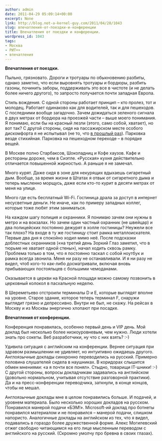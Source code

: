 ```yaml
---
author: admin
date: 2011-04-29 05:09:14+00:00
excerpt: None
link: http://blog.not-a-kernel-guy.com/2011/04/28/1043
slug: впечатления-от-поездки-и-конференции
title: Впечатления от поездки и конференции.
wordpress_id: 1043
tags:
- Москва
- РИТ++
- впечатления
---
```


**Впечатления от поездки.**

Пыльно, грязновато. Дороги и тротуары по обыкновению разбиты, однако заметно, что если выровнять тротуары и бордюры, разбить газоны, починить заборы, поддерживать это все в чистоте (и не делать более ничего другого), то запросто получается почти западная Европа.

Стиль вождения. С одной стороны работает принцип – кто пролез, тот и молодец. Работает одинаково как для водителей, так и для пешеходов. С последними вообще загадочно. Зачем дожидаться зеленого сигнала в двух метрах от бордюра на проезжей части – выше моего понимания. Я понимаю, если бы на красный лезли (этого, само собой, хватает), но вот так? С другой стороны, сидя на пассажирском месте особого дискомфорта я не испытывал (не то, что [в прошлый раз](http://blog.not-a-kernel-guy.com/2008/09/19/337)). Парковка везде стихийная. Парковка на пешеходном переходе – в порядке вещей.

В Москве полно Старбаксов, Шоколадниц и Кофе хаузов. Кафе и рестораны дороже, чем в Сиэтле. «Русская» кухня действительно отличается повышенной жирностью. А раньше я не замечал. 

Много курят. Даже сидя в зоне для некурящих вдыхаешь сигаретный дым. Вообще, за время жизни в Штатах я отвык от сигаретного дыма и теперь мысленно морщусь, даже если кто-то курит в десяти метрах от меня на улице. 

Много где есть бесплатный Wi-Fi. Гостиница драла за доступ в интернет несусветные деньги. Не иначе, как по примеру западных коллег, которые тоже любят этим заниматься.

На каждом шагу полиция и охранники. Я понимаю зачем они нужны в метро и на вокзалах. Но зачем один частный охранник (не швейцар) и два полицейских постоянно дежурят в холле гостиницы? Неужели все так плохо? На входе в ту же гостиницу стоит рамка металлоискателя. Первые два дня я спокойно ходил мимо неё. После подсказки доблестных охранников («на третий день Зоркий Глаз заметил, что в тюрьме не хватает одной стены»), начал ходить сквозь рамку. Проблема только в том, что я постоянно таскал с собой ноутбук и рамка всегда звонила. Меня ни разу не останавливали. И я ни разу не видел, чтоб кого-то как-либо досматривали, включая вновь прибывающих постояльцев с большими чемоданами.

Оказывается в церкви на Красной площади можно самому позвонить в церковный колокол в пасхальную неделю.

В Шереметьево отстроили терминалы D и E, которые выглядят вполне на уровне. Старое здание, которое теперь терминал F, снаружи выглядит грязно и депрессивно. Внутри не был, не скажу. На рейсах в Москву и из Москвы энергично хлопают при посадке. 

**Впечатления от конференции.**

Конференция понравилась, особенно первый день и VIP день. Мой доклад был несколько более низкоуровневым, чем нужно. Люди хотели знать про сокеты. Веб разработчики, ну что с них взять? :-)

Удивила ситуация с английским на конференции. Вернее ситуация при здравом размышлении не удивляет, но интуитивно ожидаешь другого. Англоязычные доклады синхронно переводились на русский. Примерно половина слушателей сидела в наушниках. В коридорах слышится обмен мнениями: «а я почти все понял». Стыдно, товарищи IT-шники! :-) С другой стороны, вопросы докладчикам задавались на английском (довольно нормальном, учитывая отсутствие разговорной практики). Да и на пресс-конференции переводчика, заткнули, в конце концов, чтобы не мешал. 

Англоязычные доклады мне в целом понравились больше. И подачей, и уровнем материала. Было несколько хороших докладов на русском. Понравился манерой подачи «БЭМ!». Microsoft-ий доклад про ботнеты понравился материалом и не понравился – манерой подачи, слишком напористо. Аналогичные доклады на английском из тех, что я видел, подавались в гораздо более дружественной форме. Алекс Могилевский отжег свободно читающимся на его лице мысленным переводом с английского на русский. (Скромно умолчу про бревна в своих глазах).
